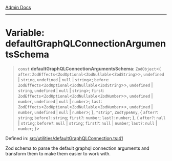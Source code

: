 [Admin Docs](/)

***

# Variable: defaultGraphQLConnectionArgumentsSchema

> `const` **defaultGraphQLConnectionArgumentsSchema**: `ZodObject`\<\{ `after`: `ZodEffects`\<`ZodOptional`\<`ZodNullable`\<`ZodString`\>\>, `undefined` \| `string`, `undefined` \| `null` \| `string`\>; `before`: `ZodEffects`\<`ZodOptional`\<`ZodNullable`\<`ZodString`\>\>, `undefined` \| `string`, `undefined` \| `null` \| `string`\>; `first`: `ZodEffects`\<`ZodOptional`\<`ZodNullable`\<`ZodNumber`\>\>, `undefined` \| `number`, `undefined` \| `null` \| `number`\>; `last`: `ZodEffects`\<`ZodOptional`\<`ZodNullable`\<`ZodNumber`\>\>, `undefined` \| `number`, `undefined` \| `null` \| `number`\>; \}, `"strip"`, `ZodTypeAny`, \{ `after?`: `string`; `before?`: `string`; `first?`: `number`; `last?`: `number`; \}, \{ `after?`: `null` \| `string`; `before?`: `null` \| `string`; `first?`: `null` \| `number`; `last?`: `null` \| `number`; \}\>

Defined in: [src/utilities/defaultGraphQLConnection.ts:41](https://github.com/Sourya07/talawa-api/blob/aac5f782223414da32542752c1be099f0b872196/src/utilities/defaultGraphQLConnection.ts#L41)

Zod schema to parse the default graphql connection arguments and transform them to make them easier to work with.
